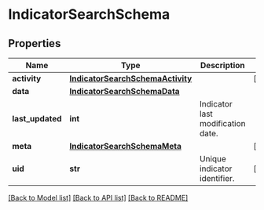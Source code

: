 # IndicatorSearchSchema


## Properties
Name | Type | Description | Notes
------------ | ------------- | ------------- | -------------
**activity** | [**IndicatorSearchSchemaActivity**](IndicatorSearchSchemaActivity.md) |  | [optional] 
**data** | [**IndicatorSearchSchemaData**](IndicatorSearchSchemaData.md) |  | 
**last_updated** | **int** | Indicator last modification date. | 
**meta** | [**IndicatorSearchSchemaMeta**](IndicatorSearchSchemaMeta.md) |  | [optional] 
**uid** | **str** | Unique indicator identifier. | [optional] 

[[Back to Model list]](../README.md#documentation-for-models) [[Back to API list]](../README.md#documentation-for-api-endpoints) [[Back to README]](../README.md)



